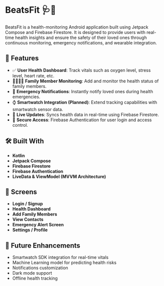 # BeatsFit 🩺💓

BeatsFit is a health-monitoring Android application built using Jetpack Compose and Firebase Firestore. It is designed to provide users with real-time health insights and ensure the safety of their loved ones through continuous monitoring, emergency notifications, and wearable integration.

## 🚀 Features

- ✅ **User Health Dashboard**: Track vitals such as oxygen level, stress level, heart rate, etc.
- 👨‍👩‍👧‍👦 **Family Member Monitoring**: Add and monitor the health status of family members.
- 📡 **Emergency Notifications**: Instantly notify loved ones during health emergencies.
- ⌚ **Smartwatch Integration (Planned)**: Extend tracking capabilities with smartwatch sensor data.
- 📍 **Live Updates**: Syncs health data in real-time using Firebase Firestore.
- 🔐 **Secure Access**: Firebase Authentication for user login and access control.

## 🛠️ Built With

- **Kotlin**
- **Jetpack Compose**
- **Firebase Firestore**
- **Firebase Authentication**
- **LiveData & ViewModel (MVVM Architecture)**

## 📱 Screens

- **Login / Signup**
- **Health Dashboard**
- **Add Family Members**
- **View Contacts**
- **Emergency Alert Screen**
- **Settings / Profile**

## 🧠 Future Enhancements

- Smartwatch SDK integration for real-time vitals
- Machine Learning model for predicting health risks
- Notifications customization
- Dark mode support
- Offline health tracking
